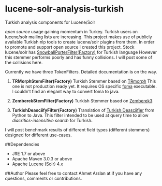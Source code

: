 lucene-solr-analysis-turkish
============================

Turkish analysis components for Lucene/Solr

*open source* usage gaining momentum in Turkey. Turkish users on lucene/solr mailing lists are increasing.
This project makes use of publicly available Turkish nlp tools to create lucene/solr plugins from them.
In order to promote and support open source I created this project. Stock lucene/solr has
[SnowballPorterFilter(Factory)](https://cwiki.apache.org/confluence/display/solr/Language+Analysis#LanguageAnalysis-Turkish)
for Turkish language However this stemmer performs poorly and has funny collisions. I will post some of the collisions here.

Currently we have three TokenFilters. Detailed documentation is on the way.

1. **TRMorphStemFilter(Factory)**
Turkish Stemmer based on [TRmorph](https://github.com/coltekin/TRmorph)
This one is not production ready yet. It requires OS specific [foma](https://code.google.com/p/foma/) executable.
I couldn't find an elegant way to convert foma to java.

2. **ZemberekStemFilter(Factory)**
Turkish Stemmer based on [Zemberek3](https://github.com/ahmetaa/zemberek-nlp)

3. **TurkishDeasciifyFilter(Factory)**
Translation of [Turkish Deasciifier](https://github.com/emres/turkish-deasciifier) from Python to Java.
This filter intended to be used at query time to allow *diacritics-insensitive search* for Turkish.


I will post benchmark results of different field types (different stemmers) designed for different use-cases.

##Dependencies
* JRE 1.7 or above
* Apache Maven 3.0.3 or above
* Apache Lucene (Solr) 4.x

##Author
Please feel free to contact Ahmet Arslan at <iorixxx at yahoo dot com> if you have any questions, comments or contributions.